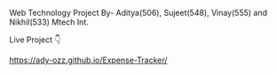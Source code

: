 Web Technology Project By-
Aditya(506), Sujeet(548), Vinay(555) and Nikhil(533)
Mtech Int.

Live Project 👇

https://ady-ozz.github.io/Expense-Tracker/

